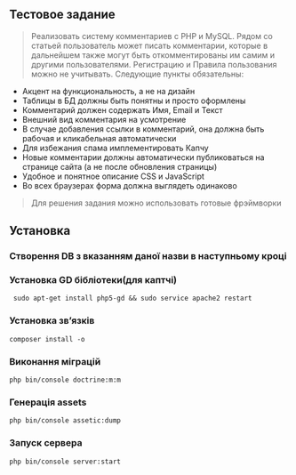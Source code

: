 ## Тестовое задание

>Реализовать систему комментариев с PHP и MySQL. Рядом со статьей пользователь может писать комментарии, которые в дальнейшем также могут быть откомментированы им самим и другими пользователями. Регистрацию и Правила пользования можно не учитывать. Следующие пункты обязательны:

* Акцент на функциональность, а не на дизайн
* Таблицы в БД должны быть понятны и просто оформлены
* Комментарий должен содержать Имя, Email и Текст
* Внешний вид комментария на усмотрение
* В случае добавления ссылки в комментарий, она должна быть рабочая и кликабельная автоматически
* Для избежания спама имплементировать Капчу
* Новые комментарии должны автоматически публиковаться на странице сайта (а не после обновления страницы)
* Удобное и понятное описание CSS и JavaScript
* Во всех браузерах форма должна выглядеть одинаково

>Для решения задания можно использовать готовые фрэймворки

## Установка

### Створення DB з вказанням даної назви в наступньому кроці

### Установка GD бібліотеки(для каптчі)
     sudo apt-get install php5-gd && sudo service apache2 restart
    
### Установка зв’язків
    composer install -o
   
### Виконання міграцій
    php bin/console doctrine:m:m  
    
### Генерація assets
    php bin/console assetic:dump      
    
### Запуск сервера
    php bin/console server:start
